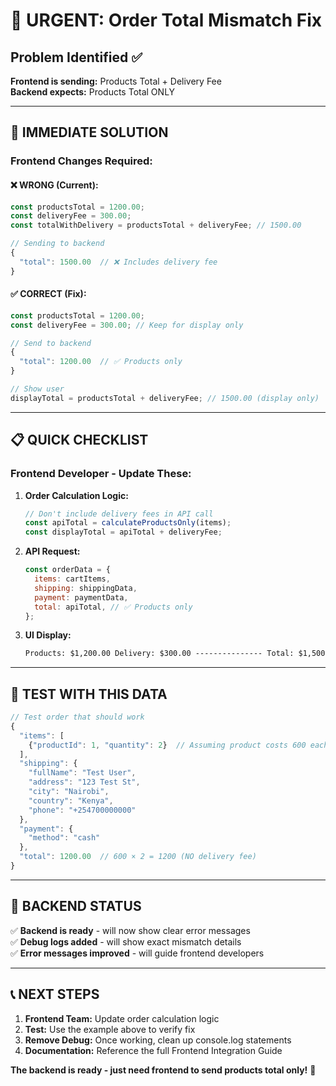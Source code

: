 # 🚨 URGENT: Order Total Mismatch Fix

## Problem Identified ✅

**Frontend is sending:** Products Total + Delivery Fee  
**Backend expects:** Products Total ONLY

---

## 🔧 IMMEDIATE SOLUTION

### Frontend Changes Required:

#### ❌ WRONG (Current):

```javascript
const productsTotal = 1200.00;
const deliveryFee = 300.00;
const totalWithDelivery = productsTotal + deliveryFee; // 1500.00

// Sending to backend
{
  "total": 1500.00  // ❌ Includes delivery fee
}
```

#### ✅ CORRECT (Fix):

```javascript
const productsTotal = 1200.00;
const deliveryFee = 300.00; // Keep for display only

// Send to backend
{
  "total": 1200.00  // ✅ Products only
}

// Show user
displayTotal = productsTotal + deliveryFee; // 1500.00 (display only)
```

---

## 📋 QUICK CHECKLIST

### Frontend Developer - Update These:

1. **Order Calculation Logic:**

   ```javascript
   // Don't include delivery fees in API call
   const apiTotal = calculateProductsOnly(items);
   const displayTotal = apiTotal + deliveryFee;
   ```

2. **API Request:**

   ```javascript
   const orderData = {
     items: cartItems,
     shipping: shippingData,
     payment: paymentData,
     total: apiTotal, // ✅ Products only
   };
   ```

3. **UI Display:**
   ```html
   Products: $1,200.00 Delivery: $300.00 --------------- Total: $1,500.00
   ```

---

## 🧪 TEST WITH THIS DATA

```javascript
// Test order that should work
{
  "items": [
    {"productId": 1, "quantity": 2}  // Assuming product costs 600 each
  ],
  "shipping": {
    "fullName": "Test User",
    "address": "123 Test St",
    "city": "Nairobi",
    "country": "Kenya",
    "phone": "+254700000000"
  },
  "payment": {
    "method": "cash"
  },
  "total": 1200.00  // 600 × 2 = 1200 (NO delivery fee)
}
```

---

## 🎯 BACKEND STATUS

✅ **Backend is ready** - will now show clear error messages  
✅ **Debug logs added** - will show exact mismatch details  
✅ **Error messages improved** - will guide frontend developers

---

## 📞 NEXT STEPS

1. **Frontend Team:** Update order calculation logic
2. **Test:** Use the example above to verify fix
3. **Remove Debug:** Once working, clean up console.log statements
4. **Documentation:** Reference the full Frontend Integration Guide

**The backend is ready - just need frontend to send products total only!** 🎯
